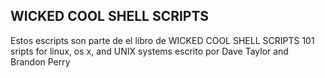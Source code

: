 ## WICKED COOL SHELL SCRIPTS
Estos escripts son parte de el libro de WICKED COOL SHELL SCRIPTS 101 sripts for linux, os x, and UNIX systems escrito por Dave Taylor and Brandon Perry
